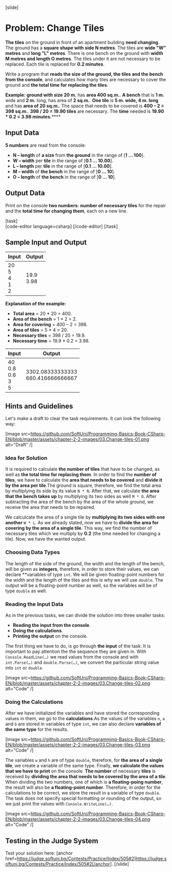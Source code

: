 [slide]
# Problem: Change Tiles

**The tiles** on the ground in front of an apartment building **need changing**. The ground has a **square shape with side N metres**. The tiles are **wide "W" metres** and **long "L" metres**. There is one bench on the ground with **width M metres and length O metres**. The tiles under it are not necessary to be replaced. Each tile is replaced for **0.2 minutes**.

Write a program that **reads the size of the ground, the tiles and the bench from the console**, and calculates how many tiles are necessary to cover the ground and **the total time for replacing the tiles**. 

**Example: ground with size 20 m.** has **аrea 400 sq.m.**. **A bench** that is **1 m.** wide and **2 m.** long, has area of **2 sq.m.**. **One tile** is **5 m. wide, 4 m. long** and has **area of 20 sq.m.**. The space that needs to be covered is **400 – 2 = 398 sq.m.**. **398 / 20 = 19.90 tiles** are necessary. The **time** needed is **19.90 * 0.2 = 3.98 minutes.******

## Input Data

**5 numbers** are read from the console: 

- **N – length** of **a size** from **the ground** in the range of [**1 … 100**].
- **W – width** per **tile** in the range of [**0.1 … 10.00**].
- **L – length** per **tile** in the range of [**0.1 … 10.00**].
- **М – width** of **the bench** in the range of [**0 … 10**].
- **О – length** of **the bench** in the range of [**0 … 10**].

## Output Data

Print on the console **two numbers**: **number of necessary tiles** for the repair and the **total time for changing them**, each on a new line.

[task]  
    [code-editor language=csharp]
    [/code-editor]
[/task]		

## Sample Input and Output

|         Input        |   Output   |
|----------------------|------------|
|20<br>5<br>4<br>1<br>2|19.9<br>3.98| 

**Explanation of the example:**

- **Total area** = 20 \* 20 = 400.
- **Area of the bench** = 1 \* 2 = 2.
- **Area for covering** = 400 – 2 = 398.
- **Area of tiles** = 5 \* 4 = 20.
- **Necessary tiles** = 398 \/ 20 = 19.9.
- **Necessary time** = 19.9 \* 0.2 = 3.98.

|           Input          |               Output               |
|--------------------------|------------------------------------|
|40<br>0.8<br>0.6<br>3<br>5|3302.08333333333<br>660.416666666667| 

## Hints and Guidelines

Let's make a draft to clear the task requirements. It can look the following way: 

[image src=https://github.com/SoftUni/Programming-Basics-Book-CSharp-EN/blob/master/assets/chapter-2-2-images/03.Change-tiles-01.png alt="Draft" /]

### Idea for Solution

It is required to calculate **the number of tiles** that have to be changed, as well as **the total time for replacing them**. In order to find the **number of tiles**, we have to calculate the **area that needs to be covered** and **divide it by the area per tile**.The ground is square, therefore, we find the total area by multiplying its side by its value `N * N`. After that, we calculate **the area that the bench takes up** by multiplying its two sides as well `M * O`. After subtracting the area of the bench by the area of the whole ground, we receive the area that needs to be repaired.

We calculcate the area of a single tile by **multiplying its two sides with one another** `W * L`. As we already stated, now we have to **divide the area for covering by the area of a single tile**. This way, we find the number of necessary tiles which we multiply by **0.2** (the time needed for changing a tile). Now, we have the wanted output.

### Choosing Data Types

The length of the side of the ground, the width and the length of the bench, will be given as **integers**, therefore, in order to store their values, we can declare **variables of type `int`. We will be given floating-point numbers for the width and the length of the tiles and this is why we will use `double`. The output will be a floating-point number as well, so the variables will be of type `double` as well.

### Reading the Input Data

As in the previous tasks, we can divide the solution into three smaller tasks:
- **Reading the input from the console**.
- **Doing the calculations**.
- **Printing the output** on the console.

The first thing we have to do, is go through **the input** of the task. It is important to pay attention the the sequence they are given in. With `Console.ReadLine(…)` we read values from the console and with `int.Parse(…)` and `double.Parse(…)`, we convert the particular string value into `int` or `double`.

[image src=https://github.com/SoftUni/Programming-Basics-Book-CSharp-EN/blob/master/assets/chapter-2-2-images/03.Change-tiles-02.png alt="Code" /]

### Doing the Calculations

After we have initialized the variables and have stored the corresponding values in them, we go to the **calculations**.As the values of the variables `n`, `a` and `b` are stored in variables of type `int`, we can also declare **variables of the same type** for the results. 

[image src=https://github.com/SoftUni/Programming-Basics-Book-CSharp-EN/blob/master/assets/chapter-2-2-images/03.Change-tiles-03.png alt="Code" /]

The variables `w` and  `h` are of type `double`, therefore, for **the area of a single tile**, we create a variable of the same type. Finally, **we calculate the values that we have to print** on the console. **The number** of necessary **tiles** is received by **dividing the area that needs to be covered by the area of a tile**. When dividing the two numbers, one of which is **a floating-poing number**, the result will also be **a floating-point number**. Therefore, in order for the calculations to be correct, we store the result in a variable of type `double`. The task does not specify special formatting or rounding of the output, so we just print the values with `Console.WriteLine(…)`. 

[image src=https://github.com/SoftUni/Programming-Basics-Book-CSharp-EN/blob/master/assets/chapter-2-2-images/03.Change-tiles-04.png alt="Code" /]

## Testing in the Judge System

Test your solution here: [anchor href=https://judge.softuni.bg/Contests/Practice/Index/505#2]https://judge.softuni.bg/Contests/Practice/Index/505#2[/anchor].
[/slide]